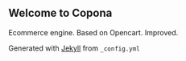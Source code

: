 ## Welcome to Copona


Ecommerce engine. Based on Opencart. Improved.


Generated with [Jekyll](https://jekyllrb.com/) from `_config.yml`
